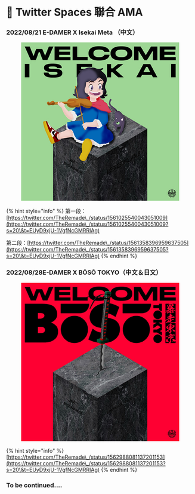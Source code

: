 # 🎤 Twitter Spaces 聯合 AMA

### 2022/08/21 E-DAMER X Isekai Meta （中文）

<figure><img src=".gitbook/assets/LINE_ALBUM_WELCOME_220905_1.jpg" alt=""><figcaption></figcaption></figure>

{% hint style="info" %}
第一段：[https://twitter.com/TheRemade\_/status/1561025540043051009](https://twitter.com/TheRemade\_/status/1561025540043051009?s=20\&t=EUyD9xjU-1VgfNcGMRRIAg)

第二段：[https://twitter.com/TheRemade\_/status/1561358396959637505](https://twitter.com/TheRemade\_/status/1561358396959637505?s=20\&t=EUyD9xjU-1VgfNcGMRRIAg)
{% endhint %}

### 2022/08/28E-DAMER X BŌSŌ TOKYO（中文＆日文）

<figure><img src=".gitbook/assets/LINE_ALBUM_WELCOME_220905_2.jpg" alt=""><figcaption></figcaption></figure>

{% hint style="info" %}
[https://twitter.com/TheRemade\_/status/1562988081137201153](https://twitter.com/TheRemade\_/status/1562988081137201153?s=20\&t=EUyD9xjU-1VgfNcGMRRIAg)
{% endhint %}



### To be continued....
